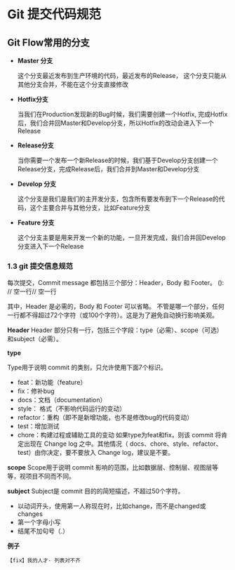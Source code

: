 # Git 提交代码规范

## Git Flow常用的分支

* **Master 分支**

  这个分支最近发布到生产环境的代码，最近发布的Release， 这个分支只能从其他分支合并，不能在这个分支直接修改

* **Hotfix分支** 

  当我们在Production发现新的Bug时候，我们需要创建一个Hotfix, 完成Hotfix后，我们合并回Master和Develop分支，所以Hotfix的改动会进入下一个Release

* **Release分支**

  当你需要一个发布一个新Release的时候，我们基于Develop分支创建一个Release分支，完成Release后，我们合并到Master和Develop分支

* **Develop 分支**

  这个分支是我们是我们的主开发分支，包含所有要发布到下一个Release的代码，这个主要合并与其他分支，比如Feature分支

* **Feature 分支**

  这个分支主要是用来开发一个新的功能，一旦开发完成，我们合并回Develop分支进入下一个Release

### 1.3 git 提交信息规范

  每次提交，Commit message 都包括三个部分：Header，Body 和 Footer。
  <type>(<scope>): <subject>// 空一行<body>// 空一行<footer>
  其中，Header 是必需的，Body 和 Footer 可以省略。
  不管是哪一个部分，任何一行都不得超过72个字符（或100个字符）。这是为了避免自动换行影响美观。


**Header**
  Header 部分只有一行，包括三个字段：type（必需）、scope（可选）和subject（必需）。

**type**

  Type用于说明 commit 的类别，只允许使用下面7个标识。

  - feat：新功能（feature）
  - fix：修补bug
  - docs：文档（documentation）
  - style： 格式（不影响代码运行的变动）
  - refactor：重构（即不是新增功能，也不是修改bug的代码变动）
  - test：增加测试
  - chore：构建过程或辅助工具的变动
    如果type为feat和fix，则该 commit 将肯定出现在 Change log 之中。其他情况（ docs、chore、style、refactor、test）由你决定，要不要放入 Change log，建议是不要。



**scope**
  Scope用于说明 commit 影响的范围，比如数据层、控制层、视图层等等，视项目不同而不同。

**subject**
  Subject是 commit 目的的简短描述，不超过50个字符。

  - 以动词开头，使用第一人称现在时，比如change，而不是changed或changes
  - 第一个字母小写
  - 结尾不加句号（.）

**例子**

  `【fix】我的人才- 列表对不齐`

